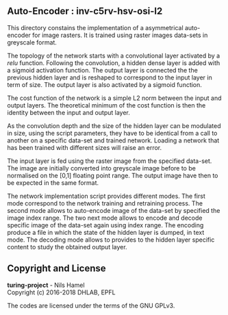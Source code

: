 ## Auto-Encoder : inv-c5rv-hsv-osi-l2

This directory constains the implementation of a asymmetrical auto-encoder for
image rasters. It is trained using raster images data-sets in greyscale format.

The topology of the network starts with a convolutional layer activated by a
_relu_ function. Following the convolution, a hidden dense layer is added with
a sigmoid activation function. The output layer is connected the the previous
hidden layer and is reshaped to correspond to the input layer in term of size.
The output layer is also activated by a sigmoid function.

The cost function of the network is a simple L2 norm between the input and output
layers. The theoretical minimum of the cost function is then the identity between
the input and output layer.

As the convolution depth and the size of the hidden layer can be modulated in
size, using the script parameters, they have to be identical from a call to
another on a specific data-set and trained network. Loading a network that has
been trained with different sizes will raise an error.

The input layer is fed using the raster image from the specified data-set. The
image are initially converted into greyscale image before to be normalised on the
[0,1] floating point range. The output image have then to be expected in the same
format.

The network implementation script provides different modes. The first mode
correspond to the network training and retraining process. The second mode
allows to auto-encode image of the data-set by specified the image index range.
The two next mode allows to encode and decode specific image of the data-set again
using index range. The encoding produce a file in which the state of the hidden
layer is dumped, in text mode. The decoding mode allows to provides to the hidden
layer specific content to study the obtained output layer.

## Copyright and License

**turing-project** - Nils Hamel <br >
Copyright (c) 2016-2018 DHLAB, EPFL

The codes are licensed under the terms of the GNU GPLv3.
